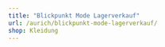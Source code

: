 ```yaml
---
title: "Blickpunkt Mode Lagerverkauf"
url: /aurich/blickpunkt-mode-lagerverkauf/
shop: Kleidung
---
```

